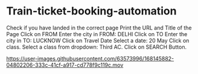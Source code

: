 # Train-ticket-booking-automation
Check if you have landed in the correct page Print the URL and Title of the Page
Click on FROM
Enter the city in FROM: DELHI Click on TO
Enter the city in TO: LUCKNOW Click on Travel Date
Select a date: 20 May
Click on class.
Select a class from dropdown: Third AC.
Click on SEARCH Button.



https://user-images.githubusercontent.com/63573996/168145882-04802206-333c-41cf-a917-cd778f9c119c.mov

